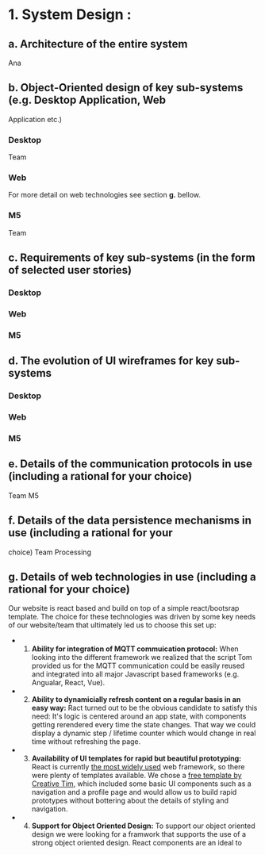 # 1. System Design :
## a. Architecture of the entire system
Ana
## b. Object-Oriented design of key sub-systems (e.g. Desktop Application, Web
Application etc.)
### Desktop
Team
### Web
For more detail on web technologies see section **g.** bellow.


### M5
Team

## c. Requirements of key sub-systems (in the form of selected user stories)
### Desktop
### Web
### M5
## d. The evolution of UI wireframes for key sub-systems
### Desktop
### Web
### M5
## e. Details of the communication protocols in use (including a rational for your choice)
Team M5
## f. Details of the data persistence mechanisms in use (including a rational for your
choice)
Team Processing
## g. Details of web technologies in use (including a rational for your choice)
Our website is react based and build on top of a simple react/bootsrap template.
The choice for these technologies was driven by some key needs of our website/team that ultimately led us to choose this set up:
* 1. **Ability for integration of MQTT commuication protocol:** When looking into the different framework we realized that the script Tom provided us for the MQTT communication could be easily reused and integrated into all major Javascript based frameworks (e.g. Angualar, React, Vue).
* 2. **Ability to dynamicially refresh content on a regular basis in an easy way:** Ract turned out to be the obvious candidate to satisfy this need: It's logic is centered around an app state, with components getting rerendered every time the state changes. That way we could display a dynamic step / lifetime counter which would change in real time without refreshing the page.
* 3. **Availability of UI templates for rapid but beautiful prototyping:** React is currently [the most widely used](https://hotframeworks.com/) web framework, so there were plenty of templates available. We chose a [free template by Creative Tim](https://demos.creative-tim.com/now-ui-kit/index.html), which included some basic UI components such as a navigation and a profile page and would allow us to build rapid prototypes without bottering about the details of styling and navigation.
* 4. **Support for Object Oriented Design:** To support our object oriented design we were looking for a framwork that supports the use of a strong object oriented design. React components are an ideal to 

